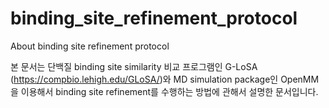 # binding_site_refinement_protocol
About binding site refinement protocol

본 문서는 단백질 binding site similarity 비교 프로그램인 G-LoSA (https://compbio.lehigh.edu/GLoSA/)와 MD simulation package인 OpenMM을 이용해서 binding site refinement를 수행하는 방법에 관해서 설명한 문서입니다. 

